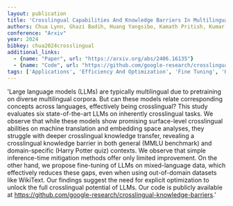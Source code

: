 ```yaml
---
layout: publication
title: 'Crosslingual Capabilities And Knowledge Barriers In Multilingual Large Language Models'
authors: Chua Lynn, Ghazi Badih, Huang Yangsibo, Kamath Pritish, Kumar Ravi, Manurangsi Pasin, Sinha Amer, Xie Chulin, Zhang Chiyuan
conference: "Arxiv"
year: 2024
bibkey: chua2024crosslingual
additional_links:
  - {name: "Paper", url: "https://arxiv.org/abs/2406.16135"}
  - {name: "Code", url: "https://github.com/google-research/crosslingual-knowledge-barriers"}
tags: ['Applications', 'Efficiency And Optimization', 'Fine Tuning', 'Has Code', 'Pretraining Methods', 'Training Techniques']
---
```

'Large language models (LLMs) are typically multilingual due to pretraining on diverse multilingual corpora. But can these models relate corresponding concepts across languages, effectively being crosslingual? This study evaluates six state-of-the-art LLMs on inherently crosslingual tasks. We observe that while these models show promising surface-level crosslingual abilities on machine translation and embedding space analyses, they struggle with deeper crosslingual knowledge transfer, revealing a crosslingual knowledge barrier in both general (MMLU benchmark) and domain-specific (Harry Potter quiz) contexts. We observe that simple inference-time mitigation methods offer only limited improvement. On the other hand, we propose fine-tuning of LLMs on mixed-language data, which effectively reduces these gaps, even when using out-of-domain datasets like WikiText. Our findings suggest the need for explicit optimization to unlock the full crosslingual potential of LLMs. Our code is publicly available at https://github.com/google-research/crosslingual-knowledge-barriers.'
